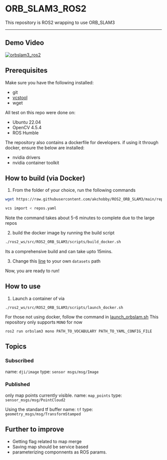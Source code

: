 # ORB_SLAM3_ROS2
This repository is ROS2 wrapping to use ORB_SLAM3

---

## Demo Video
[![orbslam3_ros2](https://user-images.githubusercontent.com/31432135/220839530-786b8a28-d5af-4aa5-b4ed-6234c2f4ca33.PNG)](https://www.youtube.com/watch?v=zXeXL8q72lM)

## Prerequisites


Make sure you have the following installed:
- git
- [vcstool](https://github.com/dirk-thomas/vcstool?tab=readme-ov-file#how-to-install-vcstool)
- wget

All test on this repo were done on:
 - Ubuntu 22.04
 - OpenCV 4.5.4
 - ROS Humble

 The repository also contains a dockerfile for developers.
 if using it through docker, ensure the below are installed:

 - nvidia drivers
 - nvidia container toolkit


## How to build (via Docker)
1. From the folder of your choice, run the following commands

```bash
wget https://raw.githubusercontent.com/akchobby/ROS2_ORB_SLAM3/main/repos.yaml

vcs import < repos.yaml 
```
Note the command takes about 5-6 minutes to complete due to the large repos

2. build the docker image by running the build script

```bash
./ros2_ws/src/ROS2_ORB_SLAM3/scripts/build_docker.sh
```

Its a comprehensive build and can take upto 15mins.

3. Change this [line](https://github.com/akchobby/ROS2_ORB_SLAM3/blob/main/scripts/launch_docker.sh#L3) to your own `datasets` path

Now, you are ready to run!

## How to use
1. Launch a container of via
```
./ros2_ws/src/ROS2_ORB_SLAM3/scripts/launch_docker.sh
```

For those not using docker, follow the command in [launch_orbslam.sh]() 
This repository only supports `MONO` for now
```
ros2 run orbslam3 mono PATH_TO_VOCABULARY PATH_TO_YAML_CONFIG_FILE
```

## Topics

### Subscribed

name: `dji/image`
type: `sensor msgs/msg/Image` 

### Published

only map points currently visible.
name: `map_points`
type: `sensor_msgs/msg/PointCloud2`

Using the standard tf buffer
name: `tf`
type: `geometry_msgs/msg/TransformStamped`

## Further to improve

- Getting flag related to map merge
- Saving map should be service based
- parameterizing componnents as ROS params.
